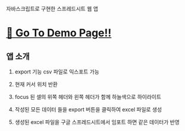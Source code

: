 자바스크립트로 구현한 스프레드시트 웹 앱


# [:rocket: Go To Demo Page!!](https://aurorapark.github.io/spreadsheet-app/)


## 앱 소개

1. export 기능 
csv 파일로 익스포트 가능

2. 현재 커서 위치 반환

3. focus 된 셀의 위쪽 헤더와 왼쪽 헤더가 함께 하늘색으로 하이라이트

4. 작성된 모든 데이터 들을 export 버튼을 클릭하여 excel 파일로 생성

5. 생성된 excel 파일을 구글 스프레드시트에서 임포트 하면 같은 데이터가 반영